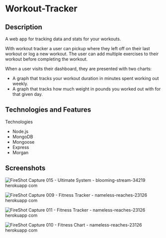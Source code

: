 # Workout-Tracker

## Description

A web app for tracking data and stats for your workouts.

With workout tracker a user can pickup where they left off on their last workout or log a new workout. The user can add multiple exercises to their workout before completing the workout.

When a user visits their dashboard, they are presented with two charts:

* A graph that tracks your workout duration in minutes spent working out weekly.
* A graph that tracks how much weight in pounds you worked out with for that given day.


## Technologies and Features

Technologies

* Node.js
* MongoDB
* Mongoose
* Express
* Morgan


## Screenshots


![FireShot Capture 015 - Ultimate System - blooming-stream-34219 herokuapp com](https://user-images.githubusercontent.com/87154134/135670292-19564d48-7141-4ef2-9753-6e0d4c432db2.png)


![FireShot Capture 009 - Fitness Tracker - nameless-reaches-23126 herokuapp com](https://user-images.githubusercontent.com/87154134/134427366-7b5ebbd5-0397-4e24-ae4c-4de88cabc4ef.png)

![FireShot Capture 011 - Fitness Tracker - nameless-reaches-23126 herokuapp com](https://user-images.githubusercontent.com/87154134/134427390-d50ee583-4084-4a5e-8239-ed5e04018ef2.png)

![FireShot Capture 010 - Fitness Chart - nameless-reaches-23126 herokuapp com](https://user-images.githubusercontent.com/87154134/134427398-1a4d7c9f-b99b-4e01-aafa-76a82bd81dec.png)
